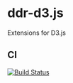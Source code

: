 ddr-d3.js
=========

Extensions for D3.js

CI
--

[![Build Status](https://travis-ci.org/dontdrinkandroot/ddr-d3.js.svg?branch=master)](https://travis-ci.org/dontdrinkandroot/ddr-d3.js)
